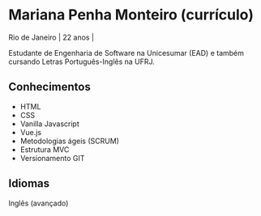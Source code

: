 
# Mariana Penha Monteiro (currículo)
Rio de Janeiro | 22 anos |

Estudante de Engenharia de Software na Unicesumar (EAD) e também cursando Letras Português-Inglês na UFRJ. 

## Conhecimentos
* HTML 
* CSS
* Vanilla Javascript
* Vue.js
* Metodologias ágeis (SCRUM)
* Estrutura MVC 
* Versionamento GIT

## Idiomas
Inglês (avançado)

